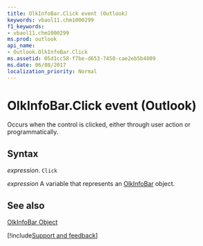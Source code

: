 ```yaml
---
title: OlkInfoBar.Click event (Outlook)
keywords: vbaol11.chm1000299
f1_keywords:
- vbaol11.chm1000299
ms.prod: outlook
api_name:
- Outlook.OlkInfoBar.Click
ms.assetid: 05d1cc58-f7be-d653-7450-cae2eb5b4809
ms.date: 06/08/2017
localization_priority: Normal
---
```



# OlkInfoBar.Click event (Outlook)

Occurs when the control is clicked, either through user action or programmatically.


## Syntax

_expression_. `Click`

_expression_ A variable that represents an [OlkInfoBar](Outlook.OlkInfoBar.md) object.


## See also


[OlkInfoBar Object](Outlook.OlkInfoBar.md)

[!include[Support and feedback](~/includes/feedback-boilerplate.md)]